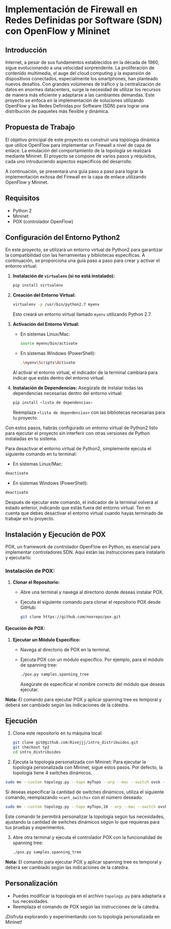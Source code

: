 # Implementación de Firewall en Redes Definidas por Software (SDN) con OpenFlow y Mininet

## Introducción
Internet, a pesar de sus fundamentos establecidos en la década de 1960, sigue evolucionando a una velocidad sorprendente. La proliferación de contenido multimedia, el auge del cloud computing y la expansión de dispositivos conectados, especialmente los smartphones, han planteado nuevos desafíos. Con grandes volúmenes de tráfico y la centralización de datos en enormes datacenters, surge la necesidad de utilizar los recursos de manera más eficiente y adaptarse a las cambiantes demandas. Este proyecto se enfoca en la implementación de soluciones utilizando OpenFlow y las Redes Definidas por Software (SDN) para lograr una distribución de paquetes más flexible y dinámica.

## Propuesta de Trabajo
El objetivo principal de este proyecto es construir una topología dinámica que utilice OpenFlow para implementar un Firewall a nivel de capa de enlace. La emulación del comportamiento de la topología se realizará mediante Mininet. El proyecto se compone de varios pasos y requisitos, cada uno introduciendo aspectos específicos del desarrollo.

A continuación, se presentará una guía paso a paso para lograr la implementación exitosa del Firewall en la capa de enlace utilizando OpenFlow y Mininet.

## Requisitos

- Python 2
- Mininet
- POX (controlador OpenFlow)

## Configuración del Entorno Python2

En este proyecto, se utilizará un entorno virtual de Python2 para garantizar la compatibilidad con las herramientas y bibliotecas específicas. A continuación, se proporciona una guía paso a paso para crear y activar el entorno virtual:

1. **Instalación de `virtualenv` (si no está instalado):**
   ```bash
   pip install virtualenv
   ```

2. **Creación del Entorno Virtual:**
   ```bash
   virtualenv -p /usr/bin/python2.7 myenv
   ```

   Esto creará un entorno virtual llamado `myenv` utilizando Python 2.7.

3. **Activación del Entorno Virtual:**
   - En sistemas Linux/Mac:
     ```bash
     source myenv/bin/activate
     ```
   - En sistemas Windows (PowerShell):
     ```bash
     .\myenv\Scripts\Activate
     ```

   Al activar el entorno virtual, el indicador de la terminal cambiará para indicar que estás dentro del entorno virtual.

4. **Instalación de Dependencias:**
   Asegúrate de instalar todas las dependencias necesarias dentro del entorno virtual:
   ```bash
   pip install <lista de dependencias>
   ```

   Reemplaza `<lista de dependencias>` con las bibliotecas necesarias para tu proyecto.

Con estos pasos, habrás configurado un entorno virtual de Python2 listo para ejecutar el proyecto sin interferir con otras versiones de Python instaladas en tu sistema.

Para desactivar el entorno virtual de Python2, simplemente ejecuta el siguiente comando en tu terminal:

- En sistemas Linux/Mac:

```bash
deactivate
```

- En sistemas Windows (PowerShell):

```bash
deactivate
```

Después de ejecutar este comando, el indicador de la terminal volverá al estado anterior, indicando que estás fuera del entorno virtual. Ten en cuenta que debes desactivar el entorno virtual cuando hayas terminado de trabajar en tu proyecto.

## Instalación y Ejecución de POX

POX, un framework de controlador OpenFlow en Python, es esencial para implementar controladores SDN. Aquí están las instrucciones para instalarlo y ejecutarlo:

### Instalación de POX:

1. **Clonar el Repositorio:**
   - Abre una terminal y navega al directorio donde deseas instalar POX.
   - Ejecuta el siguiente comando para clonar el repositorio POX desde GitHub:

     ```bash
     git clone https://github.com/noxrepo/pox.git
     ```

#### Ejecución de POX:

1. **Ejecutar un Módulo Específico:**
   - Navega al directorio de POX en la terminal.
   - Ejecuta POX con un módulo específico. Por ejemplo, para el módulo de spanning tree:

     ```bash
     ./pox.py samples.spanning_tree
     ```

     Asegúrate de especificar el nombre correcto del módulo que deseas ejecutar.

**Nota:** El comando para ejecutar POX y aplicar spanning tree es temporal y deberá ser cambiado según las indicaciones de la cátedra.

## Ejecución

1. Clona este repositorio en tu máquina local:

   ```bash
   git clone git@github.com:Rivejjj/intro_distribuidos.git
   git checkout tp2
   cd intro_distribuidos
   ```

2. Ejecuta la topología personalizada con Mininet:
Para ejecutar la topología personalizada con Mininet, sigue estos pasos. Por defecto, la topología tiene 4 switches dinámicos.

```bash
sudo mn --custom topology.py --topo myTopo --arp --mac --switch ovsk --controller remote
```

Si deseas especificar la cantidad de switches dinámicos, utiliza el siguiente comando, reemplazando `<cant_switchs>` con el número deseado:

```bash
sudo mn --custom topology.py --topo myTopo,10 --arp --mac --switch ovsk --controller remote
```

Este comando te permitirá personalizar la topología según tus necesidades, ajustando la cantidad de switches dinámicos según lo que requieras para tus pruebas y experimentos.


3. Abre otra terminal y ejecuta el controlador POX con la funcionalidad de spanning tree:

   ```bash
   ./pox.py samples.spanning_tree
   ```

**Nota:** El comando para ejecutar POX y aplicar spanning tree es temporal y deberá ser cambiado según las indicaciones de la cátedra.

## Personalización

- Puedes modificar la topología en el archivo `topology.py` para adaptarla a tus necesidades.
- Reemplaza el comando de POX según las instrucciones de la cátedra.

¡Disfruta explorando y experimentando con tu topología personalizada en Mininet!
